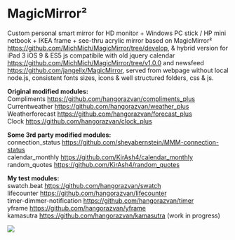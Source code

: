 # MagicMirror&sup2;

Custom personal smart mirror for HD monitor + Windows PC stick / HP mini netbook + IKEA frame + see-thru acrylic mirror based on MagicMirror&sup2; https://github.com/MichMich/MagicMirror/tree/develop, & hybrid version for iPad 3 iOS 9 & ES5 js compatibile with old jquery calendar https://github.com/MichMich/MagicMirror/tree/v1.0.0 and newsfeed https://github.com/jangellx/MagicMirror, served from webpage without local node.js, consistent fonts sizes, icons & well structured folders, css & js.

<b>Original modified modules:</b>
<br>Compliments https://github.com/hangorazvan/compliments_plus
<br>Currentweather https://github.com/hangorazvan/weather_plus
<br>Weatherforecast https://github.com/hangorazvan/forecast_plus
<br>Clock https://github.com/hangorazvan/clock_plus

<b>Some 3rd party modified modules:</b>
<br>connection_status https://github.com/sheyabernstein/MMM-connection-status
<br>calendar_monthly https://github.com/KirAsh4/calendar_monthly
<br>random_quotes https://github.com/KirAsh4/random_quotes

<b>My test modules:</b>
<br>swatch.beat https://github.com/hangorazvan/swatch
<br>lifecounter https://github.com/hangorazvan/lifecounter
<br>timer-dimmer-notification https://github.com/hangorazvan/timer
<br>yframe https://github.com/hangorazvan/yframe
<br>kamasutra https://github.com/hangorazvan/kamasutra (work in progress)

<img src=https://github.com/hangorazvan/MagicMirror2/blob/master/hd.png>
